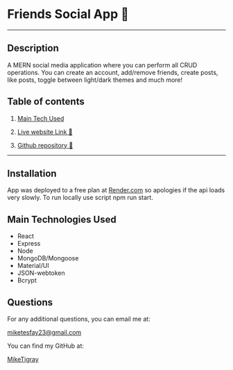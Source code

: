 # Friends Social App 📱

---

## Description

A MERN social media application where you can perform all CRUD operations. You can create an account, add/remove friends, create posts, like posts, toggle between light/dark themes and much more!

## Table of contents

1. [Main Tech Used](#technologies)

2. [Live website Link 🔗](https://friends-4po8.onrender.com)

3. [Github repository 🔗](https://github.com/MikeTigray/social-app)

---

## <a id="installation">Installation </a>

App was deployed to a free plan at [Render.com](https://dashboard.render.com/) so apologies if the api loads very slowly. To run locally use script npm run start.

## <a id="technologies"> Main Technologies Used </a>

- React
- Express
- Node
- MongoDB/Mongoose
- Material/UI
- JSON-webtoken
- Bcrypt

## <a id= "questions"> Questions </a>

For any additional questions, you can email me at:

[miketesfay23@gmail.com](https://miketesfay23@gmail.com)

You can find my GitHub at:

[MikeTigray](https://MikeTigray@github.com)
